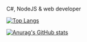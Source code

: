 C#, NodeJS & web developer

[![Top Langs](https://github-readme-stats.vercel.app/api/top-langs/?username=Andrejov&hide=shell,batchfile&theme=dark)](#)  
  
[![Anurag's GitHub stats](https://github-readme-stats.vercel.app/api?username=Andrejov&theme=dark)](#)

